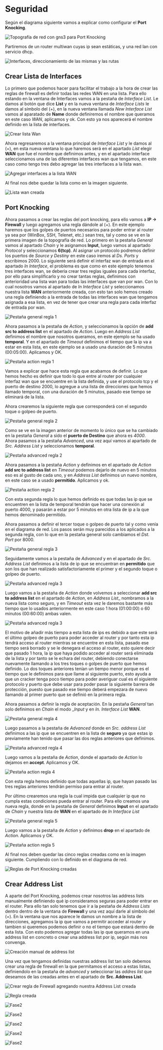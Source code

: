 # Seguridad

Según el diagrama siguiente vamos a explicar como configurar el __Port Knocking__.

![Topografía de red con gns3 para Port Knocking](ImagenesPI/PIFase3/topografia1.PNG "Topografía de red con gns3 para Port Knocking")

Partiremos de un router multiwan cuyas ip sean estáticas, y una red lan con servicio dhcp.

![Interfaces, direccionamiento de las mismas y las rutas](ImagenesPI/PIFase3/ipsconfiguradas.PNG "Interfaces, direccionamiento de las mismas y las rutas")

## Crear Lista de Interfaces

Lo primero que podemos hacer para facilitar el trabajo a la hora de crear las reglas de firewall es definir todas las redes WAN en una lista.
Para ello estando en la ventana de Interfaces vamos a la pestaña de _Interface List_.
Le damos al botón que dice __List__ y en la nueva ventana de _Interface Lists_ le damos al símbolo del (+), en la nueva ventana llamada _New Interface List_ vamos al aparatado de __Name__ donde definiremos el nombre que queramos en este caso _WAN_, aplicamos y ok. Con esto ya nos aparecerá el nombre definido en la lista de interfaces.

![Crear lista Wan](ImagenesPI/PIFase3/interfacelist.PNG "Crear lista Wan")

Ahora regresaremos a la ventana principal de _Interface List_ y le damos al (+), en esta nueva ventana lo que haremos será en el apartado _List_ elegir __WAN__ que fue el nombre que definimos antes, y en el apartado interface seleccionamos una de las diferentes interfaces wan que tengamos, en este caso como tengo tres debo agregar las tres interfaces a la lista wan.

![Agregar interfaces a la lista WAN](ImagenesPI/PIFase3/agregarinterfaceslista.PNG "Agregar interfaces a la lista WAN")

Al final nos debe quedar la lista como en la imagen siguiente.

![Lista wan creada](ImagenesPI/PIFase3/listwan.PNG "Lista wan creada")

## Port Knocking

Ahora pasamos a crear las reglas del port knocking, para ello vamos a __IP → Firewall__ y luego agregamos una regla dándole al (+).
En este ejemplo haremos que los golpes de puertos necesarios para poder entrar al router ya sea por (WinBox, SSH, Telenet, etc.) sean tres, tal y como se ve en la primera imagen de la topografía de red.
Lo primero en la pestaña _General_ vamos al apartado _Chain_ y le asignamos __Input__, luego vamos al apartado _Protocol_  y seleccionamos __6(tcp)__.
Al asignar un protocolo podremos definir los puertos de _Source y Destiny_ en este caso iremos al _Ds. Ports_ y escribimos 2000.
Lo siguiente será definir el interfaz wan de entrada en el apartado _In Interface_, el problema es que como en este ejemplo tenemos tres interfaces wan, se deberia crear tres reglas iguales para cada interfaz, por ello para simplificarlo y no crear tantas reglas, definimos con anterioridad una lista wan para todas las interfaces que van por wan.
Con lo cual nosotros vamos al apartado de _In Interface List_ y seleccionamos nuestra lista __WAN__ anteriormente creada, con esto tan solo hemos creado una regla definiendo a la entrada de todas las interfaces wan que tengamos asignada a esa lista, en vez de tener que crear una regla para cada interfaz de entrada por wan.

![Pestaña general regla 1](ImagenesPI/PIFase3/portknockinggeneral1.PNG "Pestaña general regla 1")

Ahora pasamos a la pestaña de _Action_, y seleccionamos la opción de __add src to address list__  en el apartado de _Action_.
Luego en _Address List_ definimos el nombre que nosotros queramos, en este ejemplo se ha usado __temporal__.
Y en el apartado de _Timeout_ definimos el tiempo que la ip va a estar en esta lista, en este ejemplo se a usado una duración de 5 minutos (00:05:00).
Aplicamos y OK.


![Pestaña action regla 1](ImagenesPI/PIFase3/portknockingaction1.PNG "Pestaña action regla 1")

Vamos a explicar que hace esta regla que acabamos de definir.
Lo que hemos hecho es definir que todo lo que entre al router por cualquier interfaz wan que se encuentre en la lista definida, y use el protocolo tcp y el puerto de destino 2000, lo agregue a una lista de direcciones que hemos llamado temporal, con una duración de 5 minutos, pasado ese tiempo se eliminará de la lista.
 
Ahora crearemos la siguiente regla que corresponderá con el segundo toque o golpeo de puerto.

![Pestaña general regla 2](ImagenesPI/PIFase3/portknockinggeneral2.PNG "Pestaña general regla 2")

Como se ve en la imagen anterior de momento lo único que se ha cambiado en la pestaña _General_ a sido el __puerto de Destino__ que ahora es _4000_.
Ahora pasamos a la pestaña _Advanced_, una vez aquí vamos al apartado de _Src. Address List_ y seleccionamos __temporal__.

![Pestaña advanced regla 2](ImagenesPI/PIFase3/portknockingadvanced2.PNG "Pestaña advanced regla 2")

Ahora pasamos a la pestaña _Action_ y definimos en el apartado de _Action_ __add src to address list__ en _Timeout_ podemos dejarlo de nuevo en 5 minutos eso es al gusto de cada uno, y en _Address List_ definimos un nuevo nombre, en este caso se a usado __permitido__.
Aplicamos y ok.

![Pestaña action regla 2](ImagenesPI/PIFase3/portknockingaction2.PNG "Pestaña action regla 2")

Con esta segunda regla lo que hemos definido es que todas las ip que se encuentren en la lista de temporal tendrán que hacer una conexión al puerto 4000, y pasarán a estar por 5 minutos en otra lista de ip a la que hemos denominado permitido.
 
Ahora pasamos a definir el tercer toque o golpeo de puerto tal y como venía en el diagrama de red.
Los pasos serán muy parecidos a los aplicados a la segunda regla, con lo que en la pestaña general solo cambiamos el _Dst. Port_ por 8000.

![Pestaña general regla 3](ImagenesPI/PIFase3/portknockinggeneral3.PNG "Pestaña general regla 3")

Seguidamente vamos a la pestaña de _Advanced_ y en el apartado de _Src. Address List_ definimos a la lista de ip que se encuentran en __permitido__ que son los que han realizado satisfactoriamente el primer y el segundo toque o golpeo de puerto.

![Pestaña advanced regla 3](ImagenesPI/PIFase3/portknockingadvanced3.PNG "Pestaña advanced regla 3")

Luego vamos a la pestaña de _Action_ donde volvemos a seleccionar __add src to address list__ en el apartado de _Action_, en _Address List__ nombramos a la nueva lista como seguro, y en _Timeout_ esta vez le daremos bastante más tiempo que lo usados anteriormente en este caso 1 hora (01:00:00) o 60 minutos (00:60:00) ambas valen. 

![Pestaña advanced regla 3](ImagenesPI/PIFase3/portknockingaction3.PNG "Pestaña advanced regla 3")

El motivo de añadir más tiempo a esta lista de ips es debido a que este será el último golpeo de puerto para poder acceder al router y por tanto esta ip tendrá acceso al router mientras se encuentre en esta lista, pasado ese tiempo será borrado y se le denegara el acceso al router, esto quiere decir que pasado 1 hora, la ip que haya podido acceder al router será eliminada de la lista y por tanto se le echara del router, debiendo conectarse nuevamente llamando a los tres toques o golpes de puerto que hemos definido.
Lo dos toques anteriores tenían un tiempo menor porque es el tiempo que le definimos para que llame al siguiente puerto, esto ayuda a que un cracker tenga poco tiempo para poder averiguar cual es el siguiente protocolo y puerto que debe usar para poder pasar la siguiente barrera de protección, puesto que pasado ese tiempo deberá empezara de nuevo llamando al primer puerto que se definió en la primera regla.
 
Ahora pasamos a definir la regla de aceptación.
En la pestaña _General_ tan solo definimos en _Chain_ el modo __Input_ y en _In. Interface List_ __WAN__.

![Pestaña general regla 4](ImagenesPI/PIFase3/portknockinggeneral4.PNG "Pestaña general regla 4")

Luego pasamos a la pestaña de _Advanced_ donde en _Src. address List_ definimos a las ip que se encuentren en la lista de __seguro__ ya que estas ip previamente han tenido que pasar las dos reglas anteriores que definimos.

![Pestaña advanced regla 4](ImagenesPI/PIFase3/portknockingadvanced4.PNG "Pestaña advanced regla 4")

Luego vamos a la pestaña de _Action_, donde el apartado de _Action_ lo dejamos en __accept__.
Aplicamos y OK.

![Pestaña action regla 4](ImagenesPI/PIFase3/portknockingaction4.PNG "Pestaña action regla 4")

Con esta regla hemos definido que todas aquellas ip, que hayan pasado las tres reglas anteriores tendrán permiso para entrar al router.
 
Por último crearemos una regla la cual impida que cualquier ip que no cumpla estas condiciones pueda entrar al router.
Para ello creamos una nueva regla, donde en la pestaña de _General_ definimos __Input__ en el apartado de _Chain_ y nuestra lista de __WAN__ en el apartado de _In Interface List_

![Pestaña general regla 5](ImagenesPI/PIFase3/portknockinggeneral5.PNG "Pestaña general regla 5")

Luego vamos a la pestaña de _Action_ y definimos __drop__ en el apartado de _Action_.
Aplicamos y OK.

![Pestaña action regla 5](ImagenesPI/PIFase3/portknockingaction5.PNG "Pestaña action regla 5")

Al final nos deben quedar las cinco reglas creadas como en la imagen siguiente.
Cumpliendo con lo definido en el diagrama de red.

![Reglas de Port Knocking creadas](ImagenesPI/PIFase3/portknockingreglas.PNG "Reglas de Port Knocking creadas")

## Crear Address List

A aparte del Port Knocking, podemos crear nosotros las address lists manualmente definiendo qué ip consideramos seguras para poder entrar en el router. 
Para ello tan solo tenemos que ir a la pestaña de _Address Lists_ dentro dentro de la ventana de __Firewall__ y una vez aquí darle al símbolo del (+).
En la ventana que nos aparece le damos un nombre a la lista de direcciones, agregamos la ip que vamos a permitir acceder al router y tambien si queremos podemos definir o no el tiempo que estará dentro de esta lista. 
Con esto podemos agregar todas las ip que queramos en una address list en concreto o crear una address list por ip, según más nos convenga.

![Creación manual de address list](ImagenesPI/PIFase3/addresslista.PNG "Creación manual de address list")

Una vez que tengamos definidas nuestras address list tan solo debemos crear una regla de firewall en la que permitamos el acceso a estas listas, definiendolo en la pestaña de _advanced_ y seleccionar las _addres list_ que deseamos de las creadas antes en el apartado de __Src. Address List__. 

![Crear regla de Firewall agregando nuestra Address List creada](ImagenesPI/PIFase3/exclusiones.PNG "Crear regla de Firewall agregando nuestra Address List creada")

![Regla creada](ImagenesPI/PIFase3/portknockingreglas2.PNG "Regla creada")

![Fase2](ImagenesPI/PIFase3/Fase2.PNG "")

![Fase2](ImagenesPI/PIFase3/Fase2.PNG "")

![Fase2](ImagenesPI/PIFase3/Fase2.PNG "")

![Fase2](ImagenesPI/PIFase3/Fase2.PNG "")

![Fase2](ImagenesPI/PIFase3/Fase2.PNG "")

